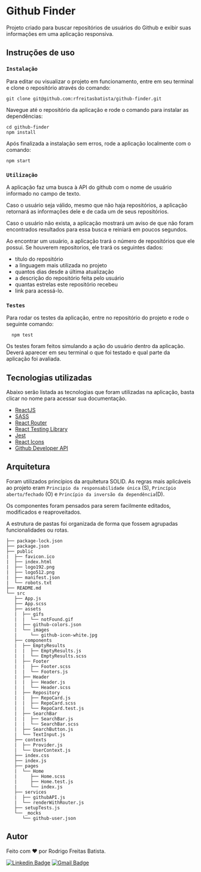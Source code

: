 # Github Finder

Projeto criado para buscar repositórios de usuários do Github e exibir suas informações em uma aplicação responsiva.

## Instruções de uso

### `Instalação`

Para editar ou visualizar o projeto em funcionamento, entre em seu terminal e clone o repositório através do comando:

```
git clone git@github.com:rfreitasbatista/github-finder.git
```

Navegue até o repositório da aplicação e rode o comando para instalar as dependências:

```
cd github-finder
npm install
```

Após finalizada a instalação sem erros, rode a aplicação localmente com o comando:

```
npm start
```

### `Utilização`

A aplicação faz uma busca à API do github com o nome de usuário informado no campo de texto. 

Caso o usuário seja válido, mesmo que não haja repositórios, a aplicação retornará as informações dele e de cada um de seus repositórios.

Caso o usuário não exista, a aplicação mostrará um aviso de que não foram encontrados resultados para essa busca e reiniará em poucos segundos.

Ao encontrar um usuário, a aplicação trará o número de repositórios que ele possui. Se houverem repositorios, ele trará os seguintes dados:

  - título do repositório
  - a linguagem mais utilizada no projeto
  - quantos dias desde a última atualização
  - a descrição do repositório feita pelo usuário
  - quantas estrelas este repositório recebeu
  - link para acessá-lo.

### `Testes`

Para rodar os testes da aplicação, entre no repositório do projeto e rode o seguinte comando:

```
  npm test
```

Os testes foram feitos simulando a ação do usuário dentro da aplicação. Deverá aparecer em seu terminal o que foi testado e qual parte da aplicação foi avaliada.


## Tecnologias utilizadas

Abaixo serão listada as tecnologias que foram utilizadas na aplicação, basta clicar no nome para acessar sua documentação.

  - [ReactJS](https://pt-br.reactjs.org)
  - [SASS](https://sass-lang.com/)
  - [React Router](https://reactrouter.com/web/guides/quick-start)
  - [React Testing Library](https://testing-library.com/docs/react-testing-library/intro)
  - [Jest](https://jestjs.io/)
  - [React Icons](https://react-icons.github.io/react-icons/)
  - [Github Developer API](https://developer.github.com/v3/)

## Arquitetura

 Foram utilizados princípios da arquitetura SOLID. As regras mais aplicáveis ao projeto eram `Principio da responsabilidade única` (S), `Princípio aberto/fechado` (O) e `Princípio da inversão da dependência`(D).

 Os componentes foram pensados para serem facilmente editados, modificados e reaproveitados.

 A estrutura de pastas foi organizada de forma que fossem agrupadas funcionalidades ou rotas. 

```
├── package-lock.json
├── package.json
├── public
|  ├── favicon.ico
|  ├── index.html
|  ├── logo192.png
|  ├── logo512.png
|  ├── manifest.json
|  └── robots.txt
├── README.md
└── src
   ├── App.js
   ├── App.scss
   ├── assets
   |  ├── gifs
   |  |  └── notFound.gif
   |  ├── github-colors.json
   |  └── images
   |     └── github-icon-white.jpg
   ├── components
   |  ├── EmptyResults
   |  |  ├── EmptyResults.js
   |  |  └── EmptyResults.scss
   |  ├── Footer
   |  |  ├── Footer.scss
   |  |  └── Footers.js
   |  ├── Header
   |  |  ├── Header.js
   |  |  └── Header.scss
   |  ├── Repository
   |  |  ├── RepoCard.js
   |  |  ├── RepoCard.scss
   |  |  └── RepoCard.test.js
   |  ├── SearchBar
   |  |  ├── SearchBar.js
   |  |  └── SearchBar.scss
   |  ├── SearchButton.js
   |  └── TextInput.js
   ├── contexts
   |  ├── Provider.js
   |  └── UserContext.js
   ├── index.css
   ├── index.js
   ├── pages
   |  └── Home
   |     ├── Home.scss
   |     ├── Home.test.js
   |     └── index.js
   ├── services
   |  ├── githubAPI.js
   |  └── renderWithRouter.js
   ├── setupTests.js
   └── _mocks
      └── github-user.json
```
## Autor

Feito com ❤️ por Rodrigo Freitas Batista.

[![Linkedin Badge](https://img.shields.io/badge/-Rodrigo-blue?style=flat-square&logo=Linkedin&logoColor=white&link=https://www.linkedin.com/in/rfreitasbatista//)](https://www.linkedin.com/in/rfreitasbatista/) 
[![Gmail Badge](https://img.shields.io/badge/-rfreitasbatista@gmail.com-c14438?style=flat-square&logo=Gmail&logoColor=white&link=mailto:rfreitasbatista@gmail.com)](mailto:rfreitasbatista@gmail.com)
